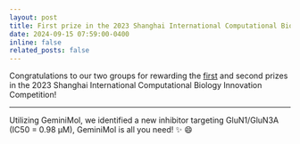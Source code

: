 ```yaml
---
layout: post
title: First prize in the 2023 Shanghai International Computational Biology Innovation Competition!
date: 2024-09-15 07:59:00-0400
inline: false
related_posts: false
---
```


Congratulations to our two groups for rewarding the [first](https://competition.huaweicloud.com/information/1000042002/html13) and second prizes in the 2023 Shanghai International Computational Biology Innovation Competition! 

---
Utilizing GeminiMol, we identified a new inhibitor targeting GluN1/GluN3A (IC50 = 0.98 μM), GeminiMol is all you need! :sparkles: :smile:

